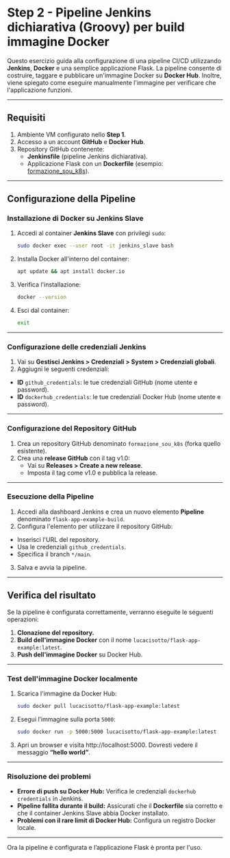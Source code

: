 # Step 2 - Pipeline Jenkins dichiarativa (Groovy) per build immagine Docker

Questo esercizio guida alla configurazione di una pipeline CI/CD utilizzando **Jenkins**, **Docker** e una semplice applicazione Flask. La pipeline consente di costruire, taggare e pubblicare un'immagine Docker su **Docker Hub**. Inoltre, viene spiegato come eseguire manualmente l'immagine per verificare che l'applicazione funzioni.

---

## Requisiti

1. Ambiente VM configurato nello **Step 1**.
2. Accesso a un account **GitHub** e **Docker Hub**.
3. Repository GitHub contenente:
   - **Jenkinsfile** (pipeline Jenkins dichiarativa).
   - Applicazione Flask con un **Dockerfile** (esempio: [formazione_sou_k8s](https://github.com/lucacis8/formazione_sou_k8s)).

---

## Configurazione della Pipeline

### Installazione di Docker su Jenkins Slave

1. Accedi al container **Jenkins Slave** con privilegi `sudo`:
   ```bash
   sudo docker exec --user root -it jenkins_slave bash
   ```

2. Installa Docker all'interno del container:
   ```bash
   apt update && apt install docker.io
   ```
3. Verifica l'installazione:
   ```bash
   docker --version
   ```
   
4. Esci dal container:
   ```bash
   exit
   ```

---

### Configurazione delle credenziali Jenkins

1. Vai su **Gestisci Jenkins > Credenziali > System > Credenziali globali**.
2. Aggiugni le seguenti credenziali:
- **ID** `github_credentials`: le tue credenziali GitHub (nome utente e password).
- **ID** `dockerhub_credentials`: le tue credenziali Docker Hub (nome utente e password).

---

### Configurazione del Repository GitHub

1. Crea un repository GitHub denominato `formazione_sou_k8s` (forka quello esistente).
2. Crea una **release GitHub** con il tag v1.0:
   - Vai su **Releases > Create a new release**.
   - Imposta il tag come v1.0 e pubblica la release.

---

### Esecuzione della Pipeline

1. Accedi alla dashboard Jenkins e crea un nuovo elemento **Pipeline** denominato `flask-app-example-build`.
2. Configura l'elemento per utilizzare il repository GitHub:
- Inserisci l'URL del repository.
- Usa le credenziali `github_credentials`.
- Specifica il branch `*/main`.
3. Salva e avvia la pipeline.

---

## Verifica del risultato

Se la pipeline è configurata correttamente, verranno eseguite le seguenti operazioni:
1. **Clonazione del repository.**
2. **Build dell'immagine Docker** con il nome `lucacisotto/flask-app-example:latest`.
3. **Push dell'immagine Docker** su Docker Hub.

---

### Test dell'immagine Docker localmente

1. Scarica l'immagine da Docker Hub:
   ```bash
   sudo docker pull lucacisotto/flask-app-example:latest
   ```

2. Esegui l’immagine sulla porta `5000`:
   ```bash
   sudo docker run -p 5000:5000 lucacisotto/flask-app-example:latest
   ```

3. Apri un browser e visita http://localhost:5000. Dovresti vedere il messaggio **“hello world”**.

---

### Risoluzione dei problemi

- **Errore di push su Docker Hub:** Verifica le credenziali `dockerhub credentials` in Jenkins.
- **Pipeline fallita durante il build:** Assicurati che il **Dockerfile** sia corretto e che il container Jenkins Slave abbia Docker installato.
- **Problemi con il rare limit di Docker Hub:** Configura un registro Docker locale.

---

Ora la pipeline è configurata e l’applicazione Flask è pronta per l'uso.

